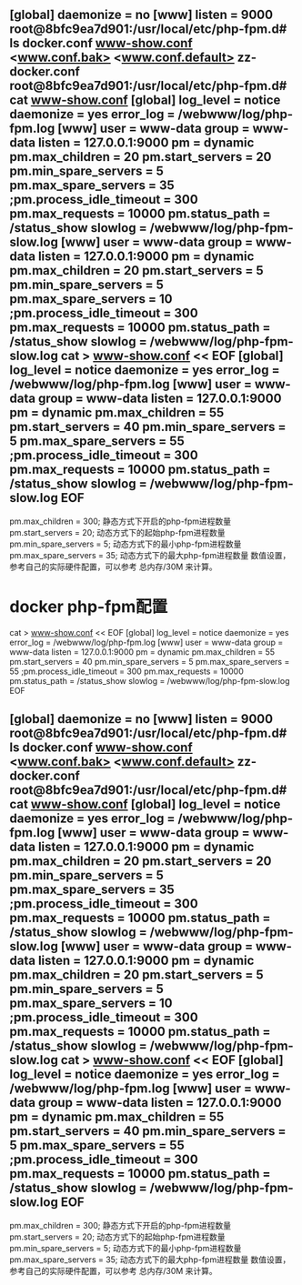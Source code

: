 [global]
daemonize = no
[www]
listen = 9000
root@8bfc9ea7d901:/usr/local/etc/php-fpm.d# ls
docker.conf  www-show.conf  <www.conf.bak>  <www.conf.default>  zz-docker.conf
root@8bfc9ea7d901:/usr/local/etc/php-fpm.d# cat www-show.conf
[global]
log_level = notice
daemonize = yes
error_log = /webwww/log/php-fpm.log
[www]
user = www-data
group = www-data
listen = 127.0.0.1:9000
pm = dynamic
pm.max_children = 20
pm.start_servers = 20
pm.min_spare_servers = 5
pm.max_spare_servers = 35
;pm.process_idle_timeout = 300
pm.max_requests = 10000
pm.status_path = /status_show
slowlog = /webwww/log/php-fpm-slow.log
[www]
user = www-data
group = www-data
listen = 127.0.0.1:9000
pm = dynamic
pm.max_children = 20
pm.start_servers = 5
pm.min_spare_servers = 5
pm.max_spare_servers = 10
;pm.process_idle_timeout = 300
pm.max_requests = 10000
pm.status_path = /status_show
slowlog = /webwww/log/php-fpm-slow.log
cat  >  www-show.conf  << EOF
[global]
log_level = notice
daemonize = yes
error_log = /webwww/log/php-fpm.log
[www]
user = www-data
group = www-data
listen = 127.0.0.1:9000
pm = dynamic
pm.max_children = 55
pm.start_servers = 40
pm.min_spare_servers = 5
pm.max_spare_servers = 55
;pm.process_idle_timeout = 300
pm.max_requests = 10000
pm.status_path = /status_show
slowlog = /webwww/log/php-fpm-slow.log
EOF
--------------------------------------------------------------------------------

pm.max_children = 300; 静态方式下开启的php-fpm进程数量
pm.start_servers = 20; 动态方式下的起始php-fpm进程数量
pm.min_spare_servers = 5; 动态方式下的最小php-fpm进程数量
pm.max_spare_servers = 35; 动态方式下的最大php-fpm进程数量
数值设置，参考自己的实际硬件配置，可以参考 总内存/30M 来计算。

# docker php-fpm配置

cat  >  www-show.conf  << EOF
[global]
log_level = notice
daemonize = yes
error_log = /webwww/log/php-fpm.log
[www]
user = www-data
group = www-data
listen = 127.0.0.1:9000
pm = dynamic
pm.max_children = 55
pm.start_servers = 40
pm.min_spare_servers = 5
pm.max_spare_servers = 55
;pm.process_idle_timeout = 300
pm.max_requests = 10000
pm.status_path = /status_show
slowlog = /webwww/log/php-fpm-slow.log
EOF

[global]
daemonize = no
[www]
listen = 9000
root@8bfc9ea7d901:/usr/local/etc/php-fpm.d# ls
docker.conf  www-show.conf  <www.conf.bak>  <www.conf.default>  zz-docker.conf
root@8bfc9ea7d901:/usr/local/etc/php-fpm.d# cat www-show.conf
[global]
log_level = notice
daemonize = yes
error_log = /webwww/log/php-fpm.log
[www]
user = www-data
group = www-data
listen = 127.0.0.1:9000
pm = dynamic
pm.max_children = 20
pm.start_servers = 20
pm.min_spare_servers = 5
pm.max_spare_servers = 35
;pm.process_idle_timeout = 300
pm.max_requests = 10000
pm.status_path = /status_show
slowlog = /webwww/log/php-fpm-slow.log
[www]
user = www-data
group = www-data
listen = 127.0.0.1:9000
pm = dynamic
pm.max_children = 20
pm.start_servers = 5
pm.min_spare_servers = 5
pm.max_spare_servers = 10
;pm.process_idle_timeout = 300
pm.max_requests = 10000
pm.status_path = /status_show
slowlog = /webwww/log/php-fpm-slow.log
cat  >  www-show.conf  << EOF
[global]
log_level = notice
daemonize = yes
error_log = /webwww/log/php-fpm.log
[www]
user = www-data
group = www-data
listen = 127.0.0.1:9000
pm = dynamic
pm.max_children = 55
pm.start_servers = 40
pm.min_spare_servers = 5
pm.max_spare_servers = 55
;pm.process_idle_timeout = 300
pm.max_requests = 10000
pm.status_path = /status_show
slowlog = /webwww/log/php-fpm-slow.log
EOF
--------------------------------------------------------------------------------

pm.max_children = 300; 静态方式下开启的php-fpm进程数量
pm.start_servers = 20; 动态方式下的起始php-fpm进程数量
pm.min_spare_servers = 5; 动态方式下的最小php-fpm进程数量
pm.max_spare_servers = 35; 动态方式下的最大php-fpm进程数量
数值设置，参考自己的实际硬件配置，可以参考 总内存/30M 来计算。
